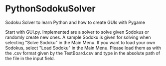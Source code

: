 # PythonSodokuSolver
Sodoku Solver to learn Python and how to create GUIs with Pygame

Start with GUI.py.
Implemented are a solver to solve given Sodokus or randomly create new ones.
A sample Sodoku is given for solving when selecting "Solve Sodoku" in the Main Menu.
If you want to load your own Sodokus, select "Load Sodoku" in the Main Menu.
Please load them as with the .csv format given by the TestBoard.csv and type in the absolute path of the file in the input field.
